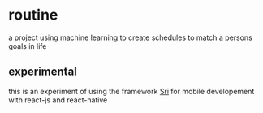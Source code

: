 # routine

a project using machine learning to create schedules to match a persons goals in life

## experimental

this is an experiment of using the framework [Sri](https://github.com/scalajs-react-interface/sri) for mobile 
developement with react-js and react-native